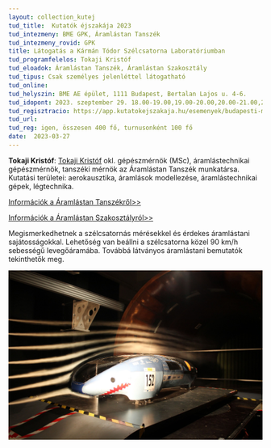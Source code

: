 ```yaml
---
layout: collection_kutej
tud_title:  Kutatók éjszakája 2023
tud_intezmeny: BME GPK, Áramlástan Tanszék
tud_intezmeny_rovid: GPK
title: Látogatás a Kármán Tódor Szélcsatorna Laboratóriumban
tud_programfelelos: Tokaji Kristóf
tud_eloadok: Áramlástan Tanszék, Áramlástan Szakosztály
tud_tipus: Csak személyes jelenléttel látogatható
tud_online: 
tud_helyszin: BME AE épület, 1111 Budapest, Bertalan Lajos u. 4-6.
tud_idopont: 2023. szeptember 29. 18.00-19.00,19.00-20.00,20.00-21.00,21.00-22.00
tud_regisztracio: https://app.kutatokejszakaja.hu/esemenyek/budapesti-muszaki-es-gazdasagtudomanyi-egyetem/latogatas-a-karman-todor-szelcsatorna-laboratoriumban
tud_url: 
tud_reg: igen, összesen 400 fő, turnusonként 100 fő
date:  2023-03-27
---
```


**Tokaji Kristóf**: [Tokaji Kristóf](https://www.ara.bme.hu/munkatarsak/552) okl. gépészmérnök (MSc), áramlástechnikai gépészmérnök, tanszéki mérnök az Áramlástan Tanszék munkatársa. Kutatási területei: aerokausztika, áramlások modellezése, áramlástechnikai gépek, légtechnika. 

[Információk a Áramlástan Tanszékről>>](https://www.ara.bme.hu/) 

[Információk a Áramlástan Szakosztályról>>](https://www.facebook.com/aramlastanszakosztaly)


Megismerkedhetnek a szélcsatornás mérésekkel és érdekes áramlástani sajátosságokkal. Lehetőség van beállni a szélcsatorna közel 90 km/h sebességű levegőáramába. Továbbá látványos áramlástani bemutatók tekinthetők meg.


![Látogatás a Kármán Tódor Szélcsatorna Laboratóriumban](../2023/images/latogatas_a_karman_todor_szelcsatorna_laboratoriumaban.jpg)
